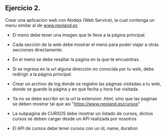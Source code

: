 ## Ejercicio 2. 
Crear una aplicacion web con Nodejs (Web Service), la cual contenga un menu similar al de www.neoland.es

- El menú debe tener una imagen que te lleve a la página principal.
- Cada sección de la web debe mostrar el menú para poder viajar a otras secciones directamente.
- En el menú se debe resaltar la pagina en la que te encuentras.
- Si se ingresa en la url alguna dirección no conocida por tu web, debe redirigir a la página principal.
- Crear un archivo de log donde se registre las páginas visitadas a tu web, donde se guarde la página y en qué fecha y hora fue visitada.

- Ya no se debe escribir en la url la extension .html, sino que las paginas se deben mostrar tal que asi "https://www.neoland.es/cursos"

- La subpagina de CURSOS debe mostrar un listado de cursos, dichos cursos se deben cargar desde un API realizada por nosotros
- El API de cursos debe tener cursos con un id, name, duration
